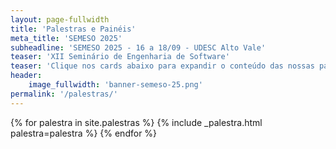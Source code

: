 ```yaml
---
layout: page-fullwidth
title: 'Palestras e Painéis'
meta_title: 'SEMESO 2025'
subheadline: 'SEMESO 2025 - 16 a 18/09 - UDESC Alto Vale'
teaser: 'XII Seminário de Engenharia de Software'
teaser: 'Clique nos cards abaixo para expandir o conteúdo das nossas palestras e painéis'
header:
    image_fullwidth: 'banner-semeso-25.png'
permalink: '/palestras/'
---
```


{% for palestra in site.palestras %}
{% include _palestra.html palestra=palestra %}
{% endfor %}
